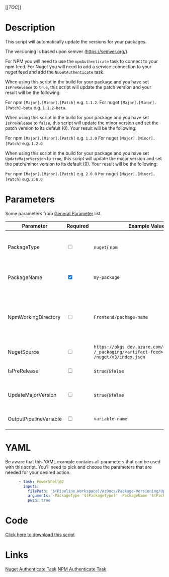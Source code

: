 [[_TOC_]]

# Description

This script will automatically update the versions for your packages. 

The versioning is based upon semver (https://semver.org/).

For NPM you will need to use the `npmAuthenticate` task to connect to your npm feed. 
For Nuget you will need to add a service connection to your nuget feed and add the `NuGetAuthenticate` task. 

When using this script in the build for your package and you have set `IsPreRelease` to `true`, this script will update the patch version and your result will be the following: 

For npm `[Major].[Minor].[Patch]` e.g. `1.1.2`. 
For nuget `[Major].[Minor].[Patch]-beta` e.g. `1.1.2-beta`.

When using this script in the build for your package and you have set `IsPreRelease` to `false`, this script will update the minor version and set the patch version to its default (0). Your result will be the following: 

For npm `[Major].[Minor].[Patch]` e.g. `1.2.0` 
For nuget `[Major].[Minor].[Patch]` e.g. `1.2.0`

When using this script in the build for your package and you have set `UpdateMajorVersion` to `true`, this script will update the major version and set the patch/minor version to its default (0). Your result will be the following: 

For npm `[Major].[Minor].[Patch]` e.g. `2.0.0`
For nuget `[Major].[Minor].[Patch]` e.g. `2.0.0`

# Parameters

Some parameters from [General Parameter](/Azure/Azure-CLI-Snippets) list.

| Parameter              | Required                        | Example Value                                                                                | Description                                                                                                                |
| ---------------------- | ------------------------------- | -------------------------------------------------------------------------------------------- | -------------------------------------------------------------------------------------------------------------------------- |
| PackageType            | <input type="checkbox">         | `nuget`/ `npm`                                                                               | The PackageType of the package you want to get the updated version of. Defaults to `nuget`.                                |
| PackageName            | <input type="checkbox" checked> | `my-package`                                                                                 | The PackageName of the package you want to get the updated version of.                                                     |
| NpmWorkingDirectory    | <input type="checkbox">         | `Frontend/package-name`                                                                      | This is the working directory where your package resides. This has to be set when working with the npmAuthenticate@0 task. |
| NugetSource            | <input type="checkbox">         | `https://pkgs.dev.azure.com/<organization> /_packaging/<artifact-feed> /nuget/v3/index.json` | The source of the nuget feed.                                                                                              |
| IsPreRelease           | <input type="checkbox">         | `$true`/`$false`                                                                             | If the package is a prerelease version. Defauls to `$true`.                                                                |
| UpdateMajorVersion     | <input type="checkbox">         | `$true`/`$false`                                                                             | If the major version needs to be updated. Defaults to `$false`.                                                            |
| OutputPipelineVariable | <input type="checkbox">         | `variable-name`                                                                              | The output pipeline variable the version needs to be put in.                                                               |

# YAML

Be aware that this YAML example contains all parameters that can be used with this script. You'll need to pick and choose the parameters that are needed for your desired action.

```yaml
      - task: PowerShell@2
        inputs:
          filePath: '$(Pipeline.Workspace)/AzDocs/Package-Versioning/Update-PackageVersioning.ps1'
          arguments: -PackageType '$(PackageType)' -PackageName '$(PackageName)' -NpmWorkingDirectory '$(NpmWorkingDir)' -NugetSource '$(NugetSource)' -IsPreRelease $(IsPreRelease) -UpdateMajorVersion $(UpdateMajorVersion) -OutputPipelineVariable "version"
          pwsh: true
```

# Code

[Click here to download this script](../../../../src/Package-Versioning/Update-PackageVersioning.ps1)

# Links
[Nuget Authenticate Task](https://docs.microsoft.com/en-us/azure/devops/pipelines/tasks/package/nuget-authenticate?view=azure-devops)
[NPM Authenticate Task](https://docs.microsoft.com/en-us/azure/devops/pipelines/tasks/package/npm-authenticate?view=azure-devops)